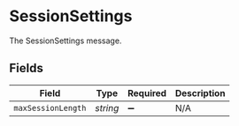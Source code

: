 # SessionSettings

The SessionSettings message.


## Fields

| Field              | Type               | Required           | Description        |
| ------------------ | ------------------ | ------------------ | ------------------ |
| `maxSessionLength` | *string*           | :heavy_minus_sign: | N/A                |